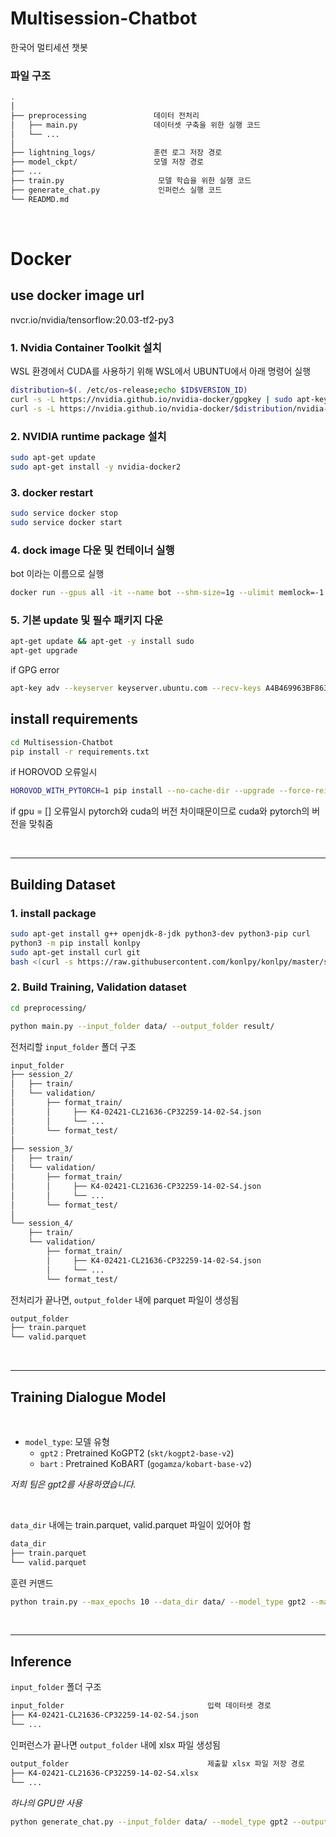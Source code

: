 # Multisession-Chatbot
한국어 멀티세션 챗봇

### **파일 구조**

```bash
.            
│
├── preprocessing               데이터 전처리 
│   ├── main.py                 데이터셋 구축을 위한 실행 코드
│   └── ...                 
│
├── lightning_logs/             훈련 로그 저장 경로
├── model_ckpt/                 모델 저장 경로
├── ...
├── train.py                     모델 학습을 위한 실행 코드
├── generate_chat.py             인퍼런스 실행 코드
└── READMD.md
```


<br>

# **Docker**

## **use docker image url**

nvcr.io/nvidia/tensorflow:20.03-tf2-py3

### 1. Nvidia Container Toolkit 설치
WSL 환경에서 CUDA를 사용하기 위해 WSL에서 UBUNTU에서 아래 명령어 실행
```bash
distribution=$(. /etc/os-release;echo $ID$VERSION_ID)
curl -s -L https://nvidia.github.io/nvidia-docker/gpgkey | sudo apt-key add -
curl -s -L https://nvidia.github.io/nvidia-docker/$distribution/nvidia-docker.list | sudo tee /etc/apt/sources.list.d/nvidia-docker.list
```

### 2. NVIDIA runtime package 설치
```bash
sudo apt-get update
sudo apt-get install -y nvidia-docker2
```

### 3. docker restart
```bash
sudo service docker stop
sudo service docker start
```

### 4. dock image 다운 및 컨테이너 실행
bot 이라는 이름으로 실행
```bash
docker run --gpus all -it --name bot --shm-size=1g --ulimit memlock=-1 --ulimit stack=67108864 nvcr.io/nvidia/tensorflow:20.03-tf2-py3
```

### 5. 기본 update 및 필수 패키지 다운
```bash
apt-get update && apt-get -y install sudo
apt-get upgrade
```
if GPG error 
```bash
apt-key adv --keyserver keyserver.ubuntu.com --recv-keys A4B469963BF863CC
```

## **install requirements**

```bash
cd Multisession-Chatbot
pip install -r requirements.txt
```

if HOROVOD 오류일시
```bash
HOROVOD_WITH_PYTORCH=1 pip install --no-cache-dir --upgrade --force-reinstall horovod && ldconfig
```

if gpu = [] 오류일시
pytorch와 cuda의 버전 차이때문이므로 cuda와 pytorch의 버전을 맞춰줌 

<br>

----

## **Building Dataset** 

### 1. install package

```bash
sudo apt-get install g++ openjdk-8-jdk python3-dev python3-pip curl         : Install Java 1.8 or up
python3 -m pip install konlpy
sudo apt-get install curl git                                               : Mecab 설치 필요시 시행
bash <(curl -s https://raw.githubusercontent.com/konlpy/konlpy/master/scripts/mecab.sh)
```

### 2. Build Training, Validation dataset

```bash
cd preprocessing/
```

```bash
python main.py --input_folder data/ --output_folder result/
```

전처리할 `input_folder` 폴더 구조

```bash
input_folder
├── session_2/                
│   ├── train/
│   └── validation/
│       ├── format_train/
│       │     ├── K4-02421-CL21636-CP32259-14-02-S4.json
│       │     └── ...
│       └── format_test/
│
├── session_3/                
│   ├── train/
│   └── validation/
│       ├── format_train/
│       │     ├── K4-02421-CL21636-CP32259-14-02-S4.json
│       │     └── ...
│       └── format_test/
│
└── session_4/                
    ├── train/
    └── validation/
        ├── format_train/
        │     ├── K4-02421-CL21636-CP32259-14-02-S4.json
        │     └── ...
        └── format_test/
```

전처리가 끝나면, `output_folder` 내에 parquet 파일이 생성됨 
```bash
output_folder
├── train.parquet
└── valid.parquet             
```

<br>

---

## **Training Dialogue Model** 

<br>

- `model_type`: 모델 유형      
    - `gpt2` : Pretrained KoGPT2 (`skt/kogpt2-base-v2`)
    - `bart` : Pretrained KoBART (`gogamza/kobart-base-v2`)

_저희 팀은 gpt2를 사용하였습니다._ 

<br>

`data_dir` 내에는 train.parquet, valid.parquet 파일이 있어야 함  
```bash
data_dir
├── train.parquet
└── valid.parquet             
```

훈련 커맨드
```bash
python train.py --max_epochs 10 --data_dir data/ --model_type gpt2 --max_len 256 --reply_len 64 --gpuid 0
```

<br>

----

## **Inference** 

`input_folder` 폴더 구조

```bash
input_folder                                입력 데이터셋 경로
├── K4-02421-CL21636-CP32259-14-02-S4.json
└── ...               
```

인퍼런스가 끝나면 `output_folder` 내에 xlsx 파일 생성됨
```bash
output_folder                               제출할 xlsx 파일 저장 경로 
├── K4-02421-CL21636-CP32259-14-02-S4.xlsx  
└── ...                 
```


*하나의 GPU만 사용*  


```bash
python generate_chat.py --input_folder data/ --model_type gpt2 --output_folder result/ --max_len 256 --reply_len 64 --gpuid 0 --model_pt <model checkpoint path>
```


<br>


